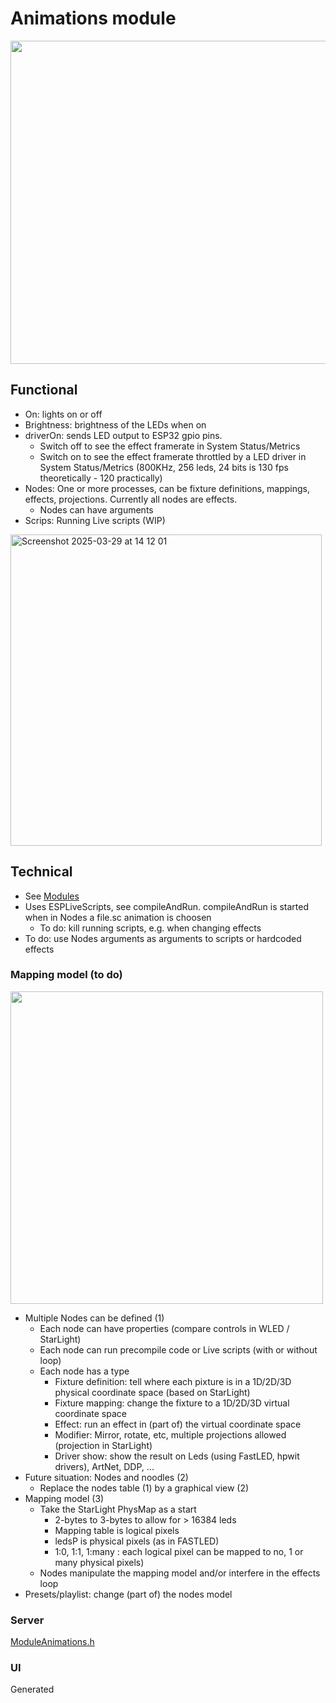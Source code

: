 # Animations module

<img width="517" src="https://github.com/user-attachments/assets/88e00192-a029-43c7-974c-15d786b48c0e" />

## Functional

* On: lights on or off
* Brightness: brightness of the LEDs when on
* driverOn: sends LED output to ESP32 gpio pins.
    * Switch off to see the effect framerate in System Status/Metrics
    * Switch on to see the effect framerate throttled by a LED driver in System Status/Metrics (800KHz, 256 leds, 24 bits is 130 fps theoretically - 120 practically)
* Nodes: One or more processes, can be fixture definitions, mappings, effects, projections. Currently all nodes are effects.
    * Nodes can have arguments
* Scrips: Running Live scripts (WIP)

<img width="498" alt="Screenshot 2025-03-29 at 14 12 01" src="https://github.com/user-attachments/assets/3a5a3743-c0a4-4456-96cb-f4abd0d01450" />

## Technical

* See [Modules](../modules.md)
* Uses ESPLiveScripts, see compileAndRun. compileAndRun is started when in Nodes a file.sc animation is choosen
    * To do: kill running scripts, e.g. when changing effects
* To do: use Nodes arguments as arguments to scripts or hardcoded effects

### Mapping model (to do)

<img width="500" src="https://github.com/user-attachments/assets/6f76a2d6-fce1-4c72-9ade-ee5fbd056c88" />

* Multiple Nodes can be defined (1)
    * Each node can have properties (compare controls in WLED / StarLight)
    * Each node can run precompile code or Live scripts (with or without loop)
    * Each node has a type
        * Fixture definition: tell where each pixture is in a 1D/2D/3D physical coordinate space (based on StarLight)
        * Fixture mapping: change the fixture to a 1D/2D/3D virtual coordinate space
        * Effect: run an effect in (part of) the virtual coordinate space
        * Modifier: Mirror, rotate, etc, multiple projections allowed (projection in StarLight)
        * Driver show: show the result on Leds (using FastLED, hpwit drivers), ArtNet, DDP, ...
* Future situation: Nodes and noodles (2)
    * Replace the nodes table (1) by a graphical view (2)
* Mapping model (3)
    * Take the StarLight PhysMap as a start
        * 2-bytes to 3-bytes to allow for > 16384 leds
        * Mapping table is logical pixels
        * ledsP is physical pixels (as in FASTLED)
        * 1:0, 1:1, 1:many : each logical pixel can be mapped to no, 1 or many physical pixels)
    * Nodes manipulate the mapping model and/or interfere in the effects loop
* Presets/playlist: change (part of) the nodes model

### Server

[ModuleAnimations.h](https://github.com/ewowi/MoonBase/blob/main/src/custom/ModuleAnimations.h)

### UI

Generated
